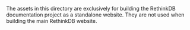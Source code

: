 The assets in this directory are exclusively for building the RethinkDB
documentation project as a standalone website. They are not used when building
the main RethinkDB website.
